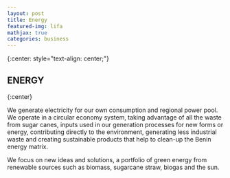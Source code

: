```yaml
---
layout: post
title: Energy
featured-img: lifa
mathjax: true
categories: business
---
```


{:center: style="text-align: center;"}

## ENERGY
{:center}

We generate electricity for our own consumption and regional power pool. We operate in a circular economy system, taking advantage of all the waste from sugar canes, inputs used in our generation processes for new forms or energy, contributing directly to the environment, generating less industrial waste and creating sustainable products that help to clean-up the Benin energy matrix.


We focus on new ideas and solutions, a portfolio of green energy from renewable sources such as biomass, sugarcane straw, biogas and the sun.


